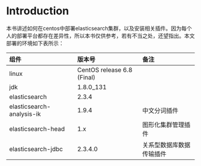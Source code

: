 # Introduction

本书讲述如何在centos中部署elasticsearch集群，以及安装相关插件。因为每个人的部署平台都存在差异性，所以本书仅供参考，若有不当之处，还望指出。本文部署的环境如下表所示：

| 组件 | 版本号 | 备注 |
| :--- | :--- | :--- |
| linux | CentOS release 6.8 \(Final\) |  |
| jdk | 1.8.0\_131 |  |
| elasticsearch | 2.3.4 |  |
| elasticsearch-analysis-ik | 1.9.4 | 中文分词插件 |
| elasticsearch-head | 1.x | 图形化集群管理插件 |
| elasticsearch-jdbc | 2.3.4.0 | 关系型数据库数据传输插件 |




